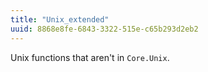 ```yaml
---
title: "Unix_extended"
uuid: 8868e8fe-6843-3322-515e-c65b293d2eb2
---
```


Unix functions that aren't in `Core.Unix`.
